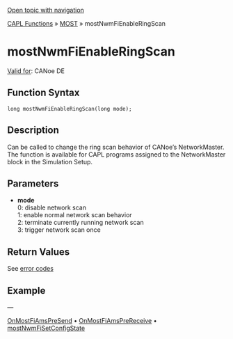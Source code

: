 [Open topic with navigation](../../../../../CANoeDEFamily.htm#Topics/CAPLFunctions/MOST/Functions/CAPLfunctionMOSTNwmFiEnableRingScan.md)

[CAPL Functions](../../CAPLfunctions.md) » [MOST](../CAPLfunctionsMOSTOverview.md) » mostNwmFiEnableRingScan

# mostNwmFiEnableRingScan

[Valid for](../../../Shared/FeatureAvailability.md): CANoe DE

## Function Syntax

```plaintext
long mostNwmFiEnableRingScan(long mode);
```

## Description

Can be called to change the ring scan behavior of CANoe’s NetworkMaster. The function is available for CAPL programs assigned to the NetworkMaster block in the Simulation Setup.

## Parameters

- **mode**  
  0: disable network scan  
  1: enable normal network scan behavior  
  2: terminate currently running network scan  
  3: trigger network scan once

## Return Values

See [error codes](../CAPLfunctionsMOSTErrorCodes.md)

## Example

—

[OnMostFiAmsPreSend](../EventProcedures/CAPLfunctionOnMOSTFiAmsPreSend.md) • [OnMostFiAmsPreReceive](../EventProcedures/CAPLfunctionOnMOSTFiAmsPreReceive.md) • [mostNwmFiSetConfigState](CAPLfunctionMOSTNwmFiSetConfigState.md)
